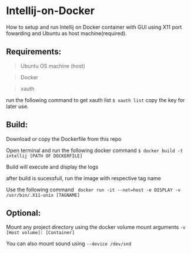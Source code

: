 # Intellij-on-Docker

How to setup and run Intellij on Docker container with GUI using X11 port fowarding and Ubuntu as host machine(required).

## Requirements:

> Ubuntu OS machine (host)

> Docker

> xauth

run the following command to get xauth list
```$ xauth list```
copy the key for later use.

## Build:

Download or copy the Dockerfile from this repo 

Open terminal and run the following docker command
```$ docker build -t intellij [PATH OF DOCKERFILE]```

Build will execute and display the logs

after build is sucessfull, run the image with respective tag name

Use the following command
``` docker run -it --net=host -e DISPLAY -v /usr/bin/.X11-unix [TAGNAME]```

## Optional:

Mount any project directory using the docker volume mount arguments
``` -v [Host volume]: [Container] ```

You can also mount sound using
``` --device /dev/snd ```

